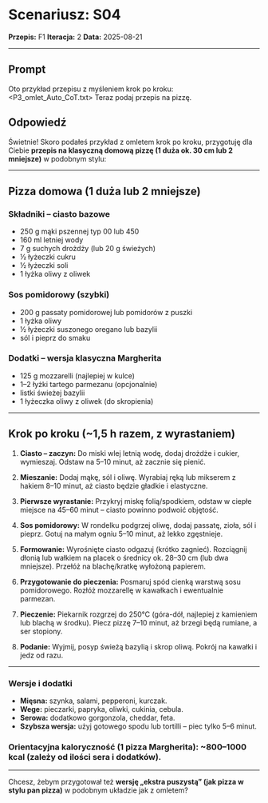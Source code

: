 ﻿# Scenariusz: S04
**Przepis:** F1
**Iteracja:** 2
**Data:** 2025-08-21

---

## Prompt
Oto przykład przepisu z myśleniem krok po kroku: <P3_omlet_Auto_CoT.txt> Teraz podaj przepis na pizzę.


## Odpowiedź
Świetnie! Skoro podałeś przykład z omletem krok po kroku, przygotuję dla Ciebie **przepis na klasyczną domową pizzę (1 duża ok. 30 cm lub 2 mniejsze)** w podobnym stylu:

---

## Pizza domowa (1 duża lub 2 mniejsze)

### Składniki – ciasto bazowe

* 250 g mąki pszennej typ 00 lub 450
* 160 ml letniej wody
* 7 g suchych drożdży (lub 20 g świeżych)
* ½ łyżeczki cukru
* ½ łyżeczki soli
* 1 łyżka oliwy z oliwek

### Sos pomidorowy (szybki)

* 200 g passaty pomidorowej lub pomidorów z puszki
* 1 łyżka oliwy
* ½ łyżeczki suszonego oregano lub bazylii
* sól i pieprz do smaku

### Dodatki – wersja klasyczna Margherita

* 125 g mozzarelli (najlepiej w kulce)
* 1–2 łyżki tartego parmezanu (opcjonalnie)
* listki świeżej bazylii
* 1 łyżeczka oliwy z oliwek (do skropienia)

---

## Krok po kroku (\~1,5 h razem, z wyrastaniem)

1. **Ciasto – zaczyn:**
   Do miski wlej letnią wodę, dodaj drożdże i cukier, wymieszaj. Odstaw na 5–10 minut, aż zacznie się pienić.

2. **Mieszanie:**
   Dodaj mąkę, sól i oliwę. Wyrabiaj ręką lub mikserem z hakiem 8–10 minut, aż ciasto będzie gładkie i elastyczne.

3. **Pierwsze wyrastanie:**
   Przykryj miskę folią/spodkiem, odstaw w ciepłe miejsce na 45–60 minut – ciasto powinno podwoić objętość.

4. **Sos pomidorowy:**
   W rondelku podgrzej oliwę, dodaj passatę, zioła, sól i pieprz. Gotuj na małym ogniu 5–10 minut, aż lekko zgęstnieje.

5. **Formowanie:**
   Wyrośnięte ciasto odgazuj (krótko zagnieć). Rozciągnij dłonią lub wałkiem na placek o średnicy ok. 28–30 cm (lub dwa mniejsze). Przełóż na blachę/kratkę wyłożoną papierem.

6. **Przygotowanie do pieczenia:**
   Posmaruj spód cienką warstwą sosu pomidorowego. Rozłóż mozzarellę w kawałkach i ewentualnie parmezan.

7. **Pieczenie:**
   Piekarnik rozgrzej do 250°C (góra-dół, najlepiej z kamieniem lub blachą w środku). Piecz pizzę 7–10 minut, aż brzegi będą rumiane, a ser stopiony.

8. **Podanie:**
   Wyjmij, posyp świeżą bazylią i skrop oliwą. Pokrój na kawałki i jedz od razu.

---

### Wersje i dodatki

* **Mięsna:** szynka, salami, pepperoni, kurczak.
* **Wege:** pieczarki, papryka, oliwki, cukinia, cebula.
* **Serowa:** dodatkowo gorgonzola, cheddar, feta.
* **Szybsza wersja:** użyj gotowego spodu lub tortilli – piec tylko 5–6 minut.

### Orientacyjna kaloryczność (1 pizza Margherita): \~800–1000 kcal (zależy od ilości sera i dodatków).

---

Chcesz, żebym przygotował też **wersję „ekstra puszystą” (jak pizza w stylu pan pizza)** w podobnym układzie jak z omletem?


